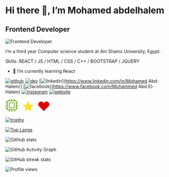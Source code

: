 # Hi there 👋, I’m Mohamed abdelhalem
## Frontend Developer 
![Frontend Developer ](https://www.aceinfoway.com/blog/wp-content/uploads/2020/07/front-end-developer.jpg)

I’m a third year Computer science student at Ain Shams University, Egypt. 
 


Skills:  REACT / JS / HTML / CSS / C++ / BOOTSTRAP / JQUERY

- 🌱 I’m currently learning React  


[<img src='https://cdn.jsdelivr.net/npm/simple-icons@3.0.1/icons/github.svg' alt='github' height='40'>](https://github.com/Mohamed-abdelhalem)  [<img src='https://cdn.jsdelivr.net/npm/simple-icons@3.0.1/icons/dev-dot-to.svg' alt='dev' height='40'>](https://dev.to/Mohamed-abdelhalem)  [<img src='https://cdn.jsdelivr.net/npm/simple-icons@3.0.1/icons/linkedin.svg' alt='linkedin' height='40'>](https://www.linkedin.com/in/Mohamed Abd-Halem/)  [<img src='https://cdn.jsdelivr.net/npm/simple-icons@3.0.1/icons/facebook.svg' alt='facebook' height='40'>](https://www.facebook.com/Muhammed Abd El-Halem)  [<img src='https://cdn.jsdelivr.net/npm/simple-icons@3.0.1/icons/instagram.svg' alt='instagram' height='40'>](https://www.instagram.com/mu7ammed_3bdel7alem/)  [<img src='https://cdn.jsdelivr.net/npm/simple-icons@3.0.1/icons/icloud.svg' alt='website' height='40'>](https://mohamed-abd-elhalem.netlify.app/)  

<a href='https://docs.github.com/en/developers'><img src='https://raw.githubusercontent.com/acervenky/animated-github-badges/master/assets/devbadge.gif' width='40' height='40'></a> <a href='https://stars.github.com/'><img src='https://raw.githubusercontent.com/acervenky/animated-github-badges/master/assets/starbadge.gif' width='35' height='35'></a> <a href='https://docs.github.com/en/github/supporting-the-open-source-community-with-github-sponsors'><img src='https://raw.githubusercontent.com/acervenky/animated-github-badges/master/assets/sponsorbadge.gif' width='35' height='35'></a> 

[![trophy](https://github-profile-trophy.vercel.app/?username=Mohamed-abdelhalem)](https://github.com/ryo-ma/github-profile-trophy)

[![Top Langs](https://github-readme-stats.vercel.app/api/top-langs/?username=Mohamed-abdelhalem)](https://github.com/anuraghazra/github-readme-stats)

![GitHub stats](https://github-readme-stats.vercel.app/api?username=Mohamed-abdelhalem&show_icons=true)  

![GitHub Activity Graph](https://activity-graph.herokuapp.com/graph?username=Mohamed-abdelhalem)  

![GitHub streak stats](https://github-readme-streak-stats.herokuapp.com/?user=Mohamed-abdelhalem)  

![Profile views](https://gpvc.arturio.dev/Mohamed-abdelhalem)  







